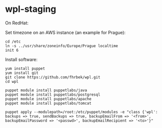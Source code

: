 # wpl-staging


On RedHat:

Set timezone on an AWS instance (an example for Prague):

```
cd /etc
ln -s ../usr/share/zoneinfo/Europe/Prague localtime 
init 6
```

Install software:

```
yum install puppet
yum install git
git clone https://github.com/fhrbek/wpl.git
cd wpl

puppet module install puppetlabs/java
puppet module install puppetlabs/postgresql
puppet module install puppetlabs/apache
puppet module install puppetlabs/tomcat

puppet apply --modulepath=/root:/etc/puppet/modules -e "class {'wpl': backups => true, sendBackups => true, backupEmailFrom => '<from>', backupEmailPassword => '<passwd>', backupEmailRecipient => '<to>'}"
```
